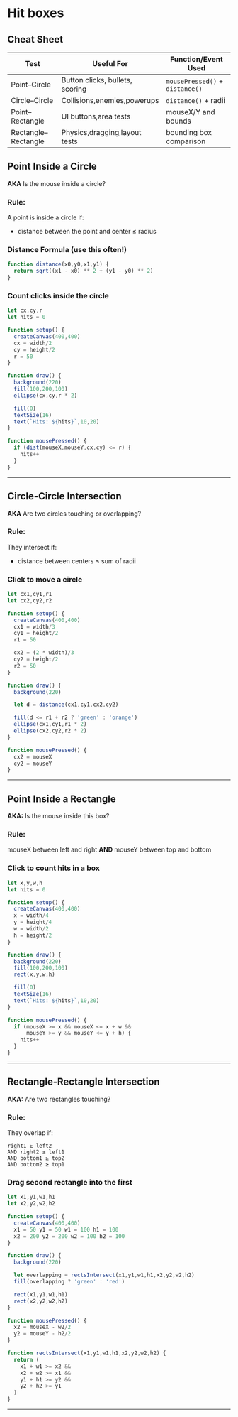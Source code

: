 # Hit boxes
## Cheat Sheet

| Test                | Useful For                      | Function/Event Used             |
| ------------------- | ------------------------------- | ------------------------------- |
| Point–Circle        | Button clicks, bullets, scoring | `mousePressed()` + `distance()` |
| Circle–Circle       | Collisions,enemies,powerups   | `distance()` + radii            |
| Point–Rectangle     | UI buttons,area tests          | mouseX/Y and bounds             |
| Rectangle–Rectangle | Physics,dragging,layout tests | bounding box comparison         |

## Point Inside a Circle

**AKA** Is the mouse inside a circle?

###  Rule:

A point is inside a circle if:
- distance between the point and center ≤ radius


### Distance Formula (use this often!)

```javascript
function distance(x0,y0,x1,y1) {
  return sqrt((x1 - x0) ** 2 + (y1 - y0) ** 2)
}
```

### Count clicks inside the circle

```javascript
let cx,cy,r
let hits = 0

function setup() {
  createCanvas(400,400)
  cx = width/2
  cy = height/2
  r = 50
}

function draw() {
  background(220)
  fill(100,200,100)
  ellipse(cx,cy,r * 2)

  fill(0)
  textSize(16)
  text(`Hits: ${hits}`,10,20)
}

function mousePressed() {
  if (dist(mouseX,mouseY,cx,cy) <= r) {
    hits++
  }
}
```

---

## Circle-Circle Intersection

**AKA** Are two circles touching or overlapping?

###  Rule:

They intersect if:
- distance between centers ≤ sum of radii

### Click to move a circle

```javascript
let cx1,cy1,r1
let cx2,cy2,r2

function setup() {
  createCanvas(400,400)
  cx1 = width/3
  cy1 = height/2
  r1 = 50

  cx2 = (2 * width)/3
  cy2 = height/2
  r2 = 50
}

function draw() {
  background(220)

  let d = distance(cx1,cy1,cx2,cy2)

  fill(d <= r1 + r2 ? 'green' : 'orange')
  ellipse(cx1,cy1,r1 * 2)
  ellipse(cx2,cy2,r2 * 2)
}

function mousePressed() {
  cx2 = mouseX
  cy2 = mouseY
}
```

---

## Point Inside a Rectangle

**AKA:** Is the mouse inside this box?

###  Rule:


mouseX between left and right
**AND**
mouseY between top and bottom

### Click to count hits in a box

```javascript
let x,y,w,h
let hits = 0

function setup() {
  createCanvas(400,400)
  x = width/4
  y = height/4
  w = width/2
  h = height/2
}

function draw() {
  background(220)
  fill(100,200,100)
  rect(x,y,w,h)

  fill(0)
  textSize(16)
  text(`Hits: ${hits}`,10,20)
}

function mousePressed() {
  if (mouseX >= x && mouseX <= x + w &&
      mouseY >= y && mouseY <= y + h) {
    hits++
  }
}
```

---

## Rectangle-Rectangle Intersection

**AKA:** Are two rectangles touching?

###  Rule:

They overlap if:

```text
right1 ≥ left2
AND right2 ≥ left1
AND bottom1 ≥ top2
AND bottom2 ≥ top1
```

### Drag second rectangle into the first

```javascript
let x1,y1,w1,h1
let x2,y2,w2,h2

function setup() {
  createCanvas(400,400)
  x1 = 50 y1 = 50 w1 = 100 h1 = 100
  x2 = 200 y2 = 200 w2 = 100 h2 = 100
}

function draw() {
  background(220)

  let overlapping = rectsIntersect(x1,y1,w1,h1,x2,y2,w2,h2)
  fill(overlapping ? 'green' : 'red')

  rect(x1,y1,w1,h1)
  rect(x2,y2,w2,h2)
}

function mousePressed() {
  x2 = mouseX - w2/2
  y2 = mouseY - h2/2
}

function rectsIntersect(x1,y1,w1,h1,x2,y2,w2,h2) {
  return (
    x1 + w1 >= x2 &&
    x2 + w2 >= x1 &&
    y1 + h1 >= y2 &&
    y2 + h2 >= y1
  )
}
```

---



